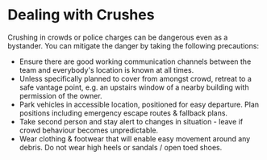 [Title]: # (Faire face aux écrasements)
[Order]: # (7)

# Dealing with Crushes

Crushing in crowds or police charges can be dangerous even as a bystander. You can mitigate the danger by taking the following precautions:

*   Ensure there are good working communication channels between the team and everybody's location is known at all times.
*   Unless specifically planned to cover from amongst crowd, retreat to a safe vantage point, e.g. an upstairs window of a nearby building with permission of the owner.
*   Park vehicles in accessible location, positioned for easy departure. Plan positions including emergency escape routes & fallback plans.
*   Take second person and stay alert to changes in situation - leave if crowd behaviour becomes unpredictable.
*   Wear clothing & footwear that will enable easy movement around any debris. Do not wear high heels or sandals / open toed shoes.